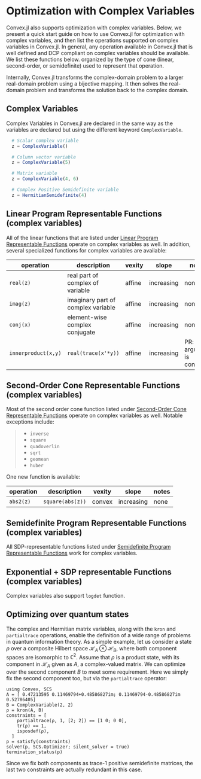# Optimization with Complex Variables

Convex.jl also supports optimization with complex variables. Below, we
present a quick start guide on how to use Convex.jl for optimization
with complex variables, and then list the operations supported on
complex variables in Convex.jl. In general, any operation available in
Convex.jl that is well defined and DCP compliant on complex variables
should be available. We list these functions below. organized by the
type of cone (linear, second-order, or semidefinite) used to represent
that operation.

Internally, Convex.jl transforms the complex-domain problem to a larger
real-domain problem using a bijective mapping. It then solves the
real-domain problem and transforms the solution back to the complex
domain.

## Complex Variables

Complex Variables in Convex.jl are declared in the same way as the
variables are declared but using the different keyword
`ComplexVariable`.

```julia
  # Scalar complex variable
  z = ComplexVariable()

  # Column vector variable
  z = ComplexVariable(5)

  # Matrix variable
  z = ComplexVariable(4, 6)

  # Complex Positive Semidefinite variable
  z = HermitianSemidefinite(4)
```

## Linear Program Representable Functions (complex variables)

All of the linear functions that are listed under
[Linear Program Representable Functions](@ref) operate
on complex variables as well. In addition, several specialized functions
for complex variables are available:

| operation           | description                             | vexity | slope      | notes                        |
| ------------------- | --------------------------------------- | ------ | ---------- | ---------------------------- |
| `real(z)`           | real part of complex of variable   | affine | increasing | none                         |
| `imag(z)`           | imaginary part of complex variable | affine | increasing | none                         |
| `conj(x)`           | element-wise complex conjugate          | affine | increasing | none                         |
| `innerproduct(x,y)` | `real(trace(x'*y))`                     | affine | increasing | PR: one argument is constant |

## Second-Order Cone Representable Functions (complex variables)

Most of the second order cone function listed under
[Second-Order Cone Representable Functions](@ref)
operate on complex variables as well. Notable exceptions include:

> -   `inverse`
> -   `square`
> -   `quadoverlin`
> -   `sqrt`
> -   `geomean`
> -   `huber`

One new function is available:

| operation | description      | vexity | slope      | notes |
| --------- | ---------------- | ------ | ---------- | ----- |
| `abs2(z)` | `square(abs(z))` | convex | increasing | none  |

## Semidefinite Program Representable Functions (complex variables)

All SDP-representable functions listed under
[Semidefinite Program Representable Functions](@ref)
work for complex variables.

## Exponential + SDP representable Functions (complex variables)

Complex variables also support `logdet` function.

## Optimizing over quantum states

The complex and Hermitian matrix variables, along with the
`kron` and `partialtrace` operations, enable the
definition of a wide range of problems in quantum information theory. As
a simple example, let us consider a state $\rho$ over a composite
Hilbert space $\mathcal{H}_A\otimes\mathcal{H}_B$, where both component
spaces are isomorphic to $\mathbb{C}^2$. Assume that $\rho$ is a product
state, with its component in $\mathcal{H}_A$ given as $A$, a
complex-valued matrix. We can optimize over the second component $B$ to
meet some requirement. Here we simply fix the second component too, but
via the `partialtrace` operator:

```@example
using Convex, SCS
A = [ 0.47213595 0.11469794+0.48586827im; 0.11469794-0.48586827im  0.52786405]
B = ComplexVariable(2, 2)
ρ = kron(A, B)
constraints = [
    partialtrace(ρ, 1, [2; 2]) == [1 0; 0 0],
    tr(ρ) == 1,
    isposdef(ρ),
  ]
p = satisfy(constraints)
solve!(p, SCS.Optimizer; silent_solver = true)
termination_status(p)
```

Since we fix both components as trace-1 positive semidefinite matrices,
the last two constraints are actually redundant in this case.
